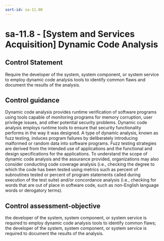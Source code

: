 ```yaml
---
sort-id: sa-11.08
---
```


# sa-11.8 - \[System and Services Acquisition\] Dynamic Code Analysis

## Control Statement

Require the developer of the system, system component, or system service to employ dynamic code analysis tools to identify common flaws and document the results of the analysis.

## Control guidance

Dynamic code analysis provides runtime verification of software programs using tools capable of monitoring programs for memory corruption, user privilege issues, and other potential security problems. Dynamic code analysis employs runtime tools to ensure that security functionality performs in the way it was designed. A type of dynamic analysis, known as fuzz testing, induces program failures by deliberately introducing malformed or random data into software programs. Fuzz testing strategies are derived from the intended use of applications and the functional and design specifications for the applications. To understand the scope of dynamic code analysis and the assurance provided, organizations may also consider conducting code coverage analysis (i.e., checking the degree to which the code has been tested using metrics such as percent of subroutines tested or percent of program statements called during execution of the test suite) and/or concordance analysis (i.e., checking for words that are out of place in software code, such as non-English language words or derogatory terms).

## Control assessment-objective

the developer of the system, system component, or system service is required to employ dynamic code analysis tools to identify common flaws;
the developer of the system, system component, or system service is required to document the results of the analysis.
